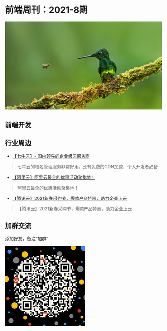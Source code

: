 # 前端周刊：2021-8期

[![](/img/bing/20210625.png?imageMogr2/thumbnail/960x)](https://cn.bing.com/search?q=皮拉沙丘)

## 前端开发

## 行业周边

- [【七牛云】- 国内领先的企业级云服务商](https://marketing.qiniu.com/cps/redirect?redirect_id=4&cps_key=1hfwb75ib2jbm)

> 七牛云的域名管理服务非常好用，还有免费的CDN加速，个人开发者必备

- [【阿里云】阿里云最全的优惠活动聚集地！](https://www.aliyun.com/activity?source=5176.11533457&userCode=y31qmczl)

> 阿里云最全的优惠活动聚集地！

- [【腾讯云】2021新春采购节，爆款产品特惠，助力企业上云](https://curl.qcloud.com/6TLg1x6p)

> 【腾讯云】2021新春采购节，爆款产品特惠，助力企业上云

## 加群交流

添加好友，备注“加群”

![refned_x](../img/a/refined-x.jpg)
